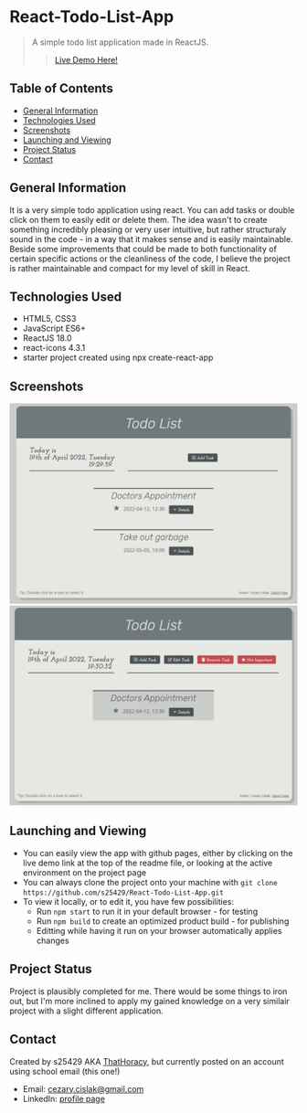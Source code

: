 # React-Todo-List-App
> A simple todo list application made in ReactJS.
>> [Live Demo Here!](https://s25429.github.io/React-Todo-List-App/)

## Table of Contents
* [General Information](#general-information)
* [Technologies Used](#technologies-used)
* [Screenshots](#screenshots)
* [Launching and Viewing](#launching-and-viewing)
* [Project Status](#project-status)
* [Contact](#contact)

## General Information
It is a very simple todo application using react. You can add tasks or double click on them to easily edit or delete them. The idea wasn't to create something incredibly pleasing or very user intuitive, but rather structuraly sound in the code - in a way that it makes sense and is easily maintainable. Beside some improvements that could be made to both functionality of certain specific actions or the cleanliness of the code, I believe the project is rather maintainable and compact for my level of skill in React.

## Technologies Used
- HTML5, CSS3
- JavaScript ES6+
- ReactJS 18.0
- react-icons 4.3.1
- starter project created using npx create-react-app

## Screenshots
![Image-1](./img/1.jpg?raw=true)
![Image-2](./img/2.jpg?raw=true)

## Launching and Viewing
- You can easily view the app with github pages, either by clicking on the live demo link at the top of the readme file, or looking at the active environment on the project page
- You can always clone the project onto your machine with `git clone https://github.com/s25429/React-Todo-List-App.git`
- To view it locally, or to edit it, you have few possibilities: 
  - Run `npm start` to run it in your default browser - for testing
  - Run `npm build` to create an optimized product build - for publishing
  - Editting while having it run on your browser automatically applies changes

## Project Status
Project is plausibly completed for me. There would be some things to iron out, but I'm more inclined to apply my gained knowledge on a very similair project with a slight different application. 

## Contact
Created by s25429 AKA [ThatHoracy](https://github.com/ThatHoracy), but currently posted on an account using school email (this one!)
- Email: cezary.cislak@gmail.com
- LinkedIn: [profile page](https://www.linkedin.com/in/cezary-ci%C5%9Blak-913559237/)